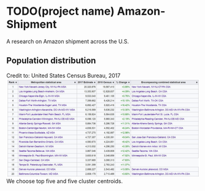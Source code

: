 # TODO(project name) Amazon-Shipment
A research on Amazon shipment across the U.S.
## Population distribution
Credit to: United States Census Bureau, 2017
![population_distribution.JPG](./images/population_distribution.JPG)
We choose top five and five cluster centroids.
